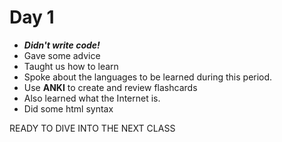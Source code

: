 # Day 1

- ***Didn't write code!***
- Gave some advice
- Taught us how to learn
- Spoke about the languages to be learned during this period.
- Use **ANKI** to create and review flashcards
- Also learned what the Internet is.
- Did some html syntax

READY TO DIVE INTO THE NEXT CLASS